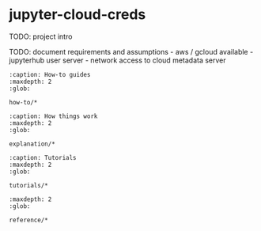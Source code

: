 <!--
This documentation is structured based on the Diataxis framework as described in
https://diataxis.fr/.

When writing documentation, consider these three personas:

- A system admin managing cloud resources and credentials (cloud admin)
- A user installing this package (environment admin)
- A user of the already installed package (end user)
-->

# jupyter-cloud-creds

TODO: project intro

TODO: document requirements and assumptions
    - aws / gcloud available
    - jupyterhub user server
    - network access to cloud metadata server

<!--
How-to guide ideas:
- Installing
- Acquire cloud creds from a browser
- Acquire cloud creds from a terminal
- Use cloud creds with `aws` CLI
- Use cloud creds with `gcloud` CLI
- Use cloud creds from Python
-->
```{toctree}
:caption: How-to guides
:maxdepth: 2
:glob:

how-to/*
```

<!--
Explanation topics:
- Cloud's access management (AWS IAM, GCP IAM)
- How cloud credentials present in user servers (AWS IRSA, GCP workload identity)
- How temporary credentials are acquired (aws sts assume-role-with-web-identity, gcp print-access-token)
-->
```{toctree}
:caption: How things work
:maxdepth: 2
:glob:

explanation/*
```

<!--
Tutorial ideas:
- Setup object storage access in GCP
- Setup object storage access in AWS
-->
```{toctree}
:caption: Tutorials
:maxdepth: 2
:glob:

tutorials/*
```

```{toctree}
:maxdepth: 2
:glob:

reference/*
```
